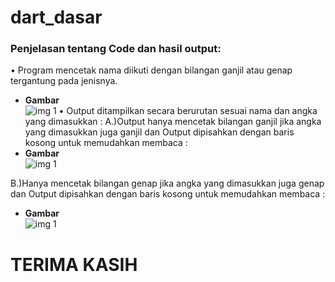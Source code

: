 # dart_dasar

### Penjelasan tentang Code dan hasil output:
•	Program mencetak nama diikuti dengan bilangan ganjil atau genap tergantung pada jenisnya.
  - **Gambar**   
![img 1](img/code.png)
•	Output ditampilkan secara berurutan sesuai nama dan angka yang dimasukkan :
A.)Output hanya mencetak bilangan ganjil jika angka yang dimasukkan juga ganjil dan Output dipisahkan dengan baris kosong untuk memudahkan membaca :
  - **Gambar**   
![img 1](img/outputganjil.png)

B.)Hanya mencetak bilangan genap jika angka yang dimasukkan juga genap dan Output dipisahkan dengan baris kosong untuk memudahkan membaca :
  - **Gambar**   
![img 1](img/outputganjil.png)

# TERIMA KASIH
